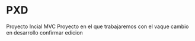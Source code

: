 # PXD
Proyecto Incial MVC
Proyecto en el que trabajaremos con el vaque
cambio en desarrollo
confirmar edicion

